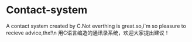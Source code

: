 # Contact-system
 A contact system created by C.Not everthing is great.so,i`m so pleasure to recieve advice,thx!\n
用C语言编造的通讯录系统，欢迎大家提出建议！

